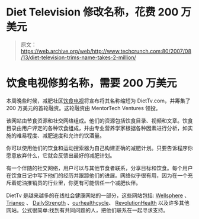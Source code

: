 # Diet Television 修改名称，花费 200 万美元

> 原文：<https://web.archive.org/web/http://www.techcrunch.com:80/2007/08/13/diet-television-trims-name-takes-2-million/>

# 饮食电视修剪名称，需要 200 万美元

本周晚些时候，减肥社区[饮食电视](https://web.archive.org/web/20210615000126/http://www.crunchbase.com/company/diettv)将宣布将其名称缩短为 DietTv.com，并筹集了 200 万美元的首轮融资。这轮融资由 MentorTech Ventures 领投。

该网站由节食资源和社交网络组成。他们的资源包括饮食目录、视频和文章。饮食目录由用户评定的各种饮食组成，并由专业营养学家根据各种因素进行分析，如实施的难易程度、减肥速度和允许的饮酒量。

你可以使用他们的饮食和运动搜索器为自己构建正确的减肥计划。只要告诉程序你愿意放弃什么，它就会反馈出最好的减肥计划。

有一个伴随的社交网络，用户可以与其他节食者联系，分享目标和饮食。每个用户在饮食日记中写下他们的经历并跟踪他们的进展。网络似乎很有用，因为在一个充斥着蛇油推销员的行业里，你更有可能信任一个减肥伙伴。

DietTv 是越来越多的在线社会健康网站的一部分，这些网站包括: [Wellsphere](https://web.archive.org/web/20210615000126/http://www.beta.techcrunch.com/2007/01/28/wellsphere-launches-wellness-2/) 、 [Trianeo](https://web.archive.org/web/20210615000126/http://www.beta.techcrunch.com/2006/12/08/web-app-provides-virtual-fitness-support/) 、 [DailyStrength](https://web.archive.org/web/20210615000126/http://www.beta.techcrunch.com/2006/11/07/daily-strength-online-support-groups-and-aggregate-treatment-info/) 、[ourhealthcycle](https://web.archive.org/web/20210615000126/http://www.beta.techcrunch.com/2007/06/12/ourhealthcircle-because-misery-loves-company/)、 [RevolutionHealth](https://web.archive.org/web/20210615000126/http://www.beta.techcrunch.com/2007/01/03/aol-founders-next-startup-revolution-health/) 以及许多其他网站。公式很简单:找到有共同问题的人，把他们联系在一起寻求支持。